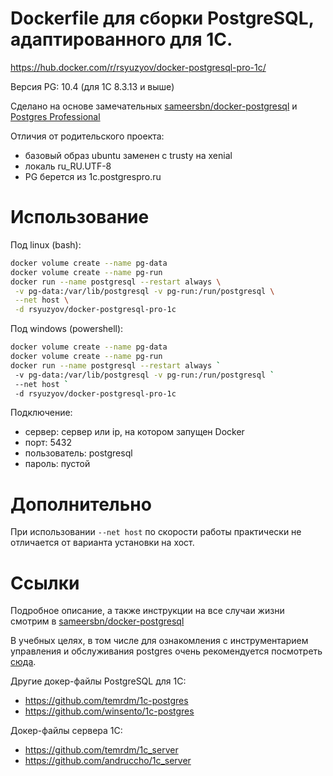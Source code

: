 # Dockerfile для сборки PostgreSQL, адаптированного для 1С.
https://hub.docker.com/r/rsyuzyov/docker-postgresql-pro-1c/

Версия PG: 10.4 (для 1С 8.3.13 и выше)

Сделано на основе замечательных [sameersbn/docker-postgresql](https://github.com/sameersbn/docker-postgresql)
и [Postgres Professional](https://postgrespro.ru/products/1c_build)

Отличия от родительского проекта:
- базовый образ ubuntu заменен с trusty на xenial
- локаль ru_RU.UTF-8
- PG берется из 1c.postgrespro.ru

# Использование
Под linux (bash):
```bash
docker volume create --name pg-data
docker volume create --name pg-run
docker run --name postgresql --restart always \
 -v pg-data:/var/lib/postgresql -v pg-run:/run/postgresql \
 --net host \
 -d rsyuzyov/docker-postgresql-pro-1c
```

Под windows (powershell):
```bash
docker volume create --name pg-data
docker volume create --name pg-run
docker run --name postgresql --restart always `
 -v pg-data:/var/lib/postgresql -v pg-run:/run/postgresql `
 --net host `
 -d rsyuzyov/docker-postgresql-pro-1c
```

Подключение:
- сервер: сервер или ip, на котором запущен Docker
- порт: 5432
- пользователь: postgresql
- пароль: пустой

# Дополнительно
При использовании `--net host` по скорости работы практически не отличается от варианта установки на хост.

# Ссылки
Подробное описание, а также инструкции на все случаи жизни смотрим в [sameersbn/docker-postgresql](https://github.com/sameersbn/docker-postgresql)

В учебных целях, в том числе для ознакомления с инструментарием управления и обслуживания postgres очень рекомендуется посмотреть [сюда](https://github.com/VanessaDockers/pgsteroids).

Другие докер-файлы PostgreSQL для 1С:
- https://github.com/temrdm/1c-postgres
- https://github.com/winsento/1c-postgres

Докер-файлы сервера 1С:
- https://github.com/temrdm/1c_server
- https://github.com/andruccho/1c_server

